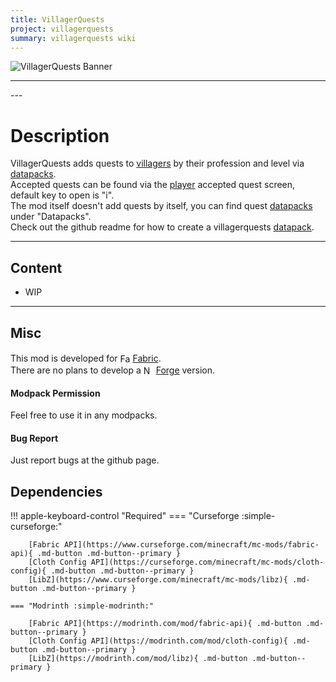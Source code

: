 ```yaml
---
title: VillagerQuests
project: villagerquests
summary: villagerquests wiki
---
```

<script src="/wiki/javascripts/data.js"></script>
<script src="/wiki/javascripts/sidebar.js" id="villagerquests"></script>

![VillagerQuests Banner](/wiki/assets/general/banner/villagerquestsbanner.png)

---
<div id="showcase-gallery" modid="villagerquests" image_1="villagerquests_image_1"></div>
<script src="/wiki/javascripts/showcase.js"></script>
---

# Description
VillagerQuests adds quests to [villagers](https://minecraft.wiki/w/Villager) by their profession and level via [datapacks](https://minecraft.wiki/w/Data_pack).  
Accepted quests can be found via the [player](https://minecraft.wiki/w/Player) accepted quest screen, default key to open is "i".  
The mod itself doesn't add quests by itself, you can find quest [datapacks](https://minecraft.wiki/w/Data_pack) under "Datapacks".  
Check out the github readme for how to create a villagerquests [datapack](https://minecraft.wiki/w/Data_pack).

---
## Content
- WIP
<!-- - [Block List](/wiki/mods/villagerquests/Blocks/#list-of-blocks)
- [Entity List](/wiki/mods/villagerquests/Entities/#list-of-entities)
- [Item List](/wiki/mods/villagerquests/Items/#list-of-items)
- [Structure List](/wiki/mods/villagerquests/Structures/#list-of-structures) -->
  
---
## Misc
This mod is developed for <img src="https://fabricmc.net/assets/logo.png" alt="Fabric" width="16" height="16" style="position: relative; top: 3px;"> [Fabric](https://fabricmc.net/).  
There are no plans to develop a <img src="https://neoforged.net/img/authors/neoforged.png" alt="NeoForged" width="16" height="16" style="position: relative; top: 3px;"> [Forge](https://neoforged.net/) version.  

#### Modpack Permission
Feel free to use it in any modpacks.  

#### Bug Report
Just report bugs at the github page.  

## Dependencies

!!! apple-keyboard-control "Required"
    === "Curseforge :simple-curseforge:"

        [Fabric API](https://www.curseforge.com/minecraft/mc-mods/fabric-api){ .md-button .md-button--primary }
        [Cloth Config API](https://curseforge.com/minecraft/mc-mods/cloth-config){ .md-button .md-button--primary }
        [LibZ](https://www.curseforge.com/minecraft/mc-mods/libz){ .md-button .md-button--primary }

    === "Modrinth :simple-modrinth:"

        [Fabric API](https://modrinth.com/mod/fabric-api){ .md-button .md-button--primary }
        [Cloth Config API](https://modrinth.com/mod/cloth-config){ .md-button .md-button--primary }
        [LibZ](https://modrinth.com/mod/libz){ .md-button .md-button--primary }
